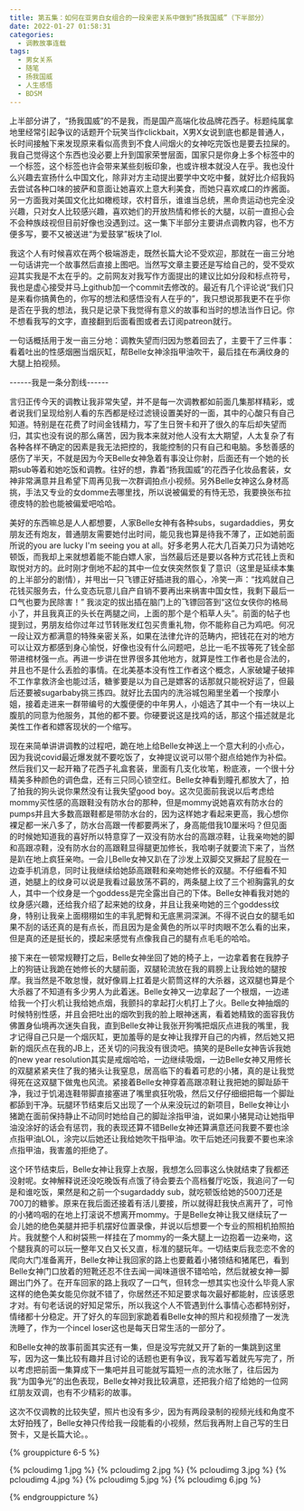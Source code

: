 ```yaml
---
title: 第五集：如何在亚男白女组合的一段亲密关系中做到“扬我国威”（下半部分）
date: 2022-01-27 01:58:31
categories:
  - 调教故事连载
tags:
  - 男女关系
  - 随笔
  - 扬我国威
  - 人生感悟
  - BDSM
---
```


上半部分讲了，“扬我国威”的不是我，而是国产高端化妆品牌花西子。标题纯属拿地里经常引起争议的话题开个玩笑当作clickbait，X男X女说到底也都是普通人，长时间接触下来发现原来看似高贵到不食人间烟火的女神吃完饭也是要去拉屎的。我自己觉得这个东西也没必要上升到国家荣誉层面，国家只是你身上多个标签中的一个标签，这个标签也许会带来某些刻板印象，也或许根本就没人在乎。我也没什么兴趣去宣扬什么中国文化，除非对方主动提出要学中文吃中餐，就好比介绍我妈去尝试各种口味的披萨和意面让她喜欢上意大利美食，而她只喜欢咸口的炸酱面。另一方面我对美国文化比如橄榄球，农村音乐，谁谁当总统，黑命贵运动也完全没兴趣，只对女人比较感兴趣，喜欢她们的开放热情和修长的大腿，以前一直担心会不会种族歧视但目前好像也没遇到过。这一集下半部分主要讲点调教内容，也不方便多写，要不又被送进“为爱鼓掌”板块了lol.

<!-- more -->

我这个人有时候喜欢在两个极端游走，既然长篇大论不受欢迎，那就在一亩三分地一句话讲完一个故事然后直接上图吧。当然写文章主要还是写给自己的，受不受欢迎其实我是不太在乎的。之前网友对我写作方面提出的建议比如分段和标点符号，我也是虚心接受并马上github加一个commit去修改的。最近有几个评论说“我们只是来看你搞黄色的，你写的想法和感悟没有人在乎的”，我只想说那我更不在乎你是否在乎我的想法，我只是记录下我觉得有意义的故事和当时的想法当作日记。你不想看我写的文字，直接翻到后面看图或者去订阅patreon就行。

一句话概括用于发一亩三分地：调教失望而归因为憋着回去了，主要干了三件事：看着吐出的性感烟圈当烟灰缸，帮Belle女神涂指甲油吹干，最后挂在布满纹身的大腿上拍视频。


------我是一条分割线------

言归正传今天的调教让我非常失望，并不是每一次调教都如前面几集那样精彩，或者说我们呈现给别人看的东西都是经过滤镜设置美好的一面，其中的心酸只有自己知道。特别是在花费了时间金钱精力，写了生日贺卡和开了很久的车后却失望而归，其实也没有说的那么痛苦，因为我本来就对他人没有太大期望，人太复杂了有各种各样不确定的因素是我无法把控的，我能控制的只有自己和电脑。多愁善感的感伤了半天，不就是因为今天Belle女神急着有事没让你射，后面还有一个她的长期sub等着和她吃饭和调教。往好的想，靠着“扬我国威”的花西子化妆品套装，女神非常满意并且希望下周再见我一次群调拍点小视频。另外Belle女神这么身材高挑，手法又专业的女domme去哪里找，所以说被偏爱的有恃无恐，我要换张布拉德皮特的脸也能被偏爱吧哈哈。


美好的东西嘛总是人人都想要，人家Belle女神有各种subs，sugardaddies，男女朋友还有炮友，普通朋友需要她付出时间，能见我也算是待我不薄了，正如她前面所说的you are lucky I'm seeing you at all。好多老男人花大几百美刀只为请她吃顿饭，而我却上来就想着能不能白嫖人家，当然最后还是要以各种方式花钱上贡和取悦对方的。此时刚才倒地不起的其中一位女侠突然恢复了意识（这里是延续本集的上半部分的剧情），并甩出一只飞镖正好插进我的眉心，冷笑一声：“找鸡就自己花钱买服务去，什么变态玩意儿自产自销不要再出来祸害中国女性，我剩下最后一口气也要为民除害！” 我淡定的拔出插在脑门上的飞镖回答到“这位女侠你的格局小了，并且我真正的头长在两腿之间，上面的那个是个稻草人头”。前面的帖子也提到过，男朋友给你过年过节转账发红包买贵重礼物，你不能称自己为鸡吧。何况一段让双方都满意的特殊亲密关系，如果在法律允许的范畴内，把钱花在对的地方可以让双方都感到身心愉悦，好像也没有什么问题吧，总比一毛不拔等死了钱全部带进棺材强一点。再进一步讲在世界很多其他地方，就算是性工作者也是合法的，并且也不是什么丢脸的事情。在北美基本没有性工作者这个概念，人家破罐子破摔不工作拿救济金也能过活，糖爹要是以为自己是嫖客的话那就只能祝好运了，但最后还要被sugarbaby挑三拣四。就好比去国内的洗浴城包厢里坐着一个按摩小姐，接着走进来一群带编号的大腹便便的中年男人，小姐选了其中一个有一块以上腹肌的同意为他服务，其他的都不要。你硬要说这是找鸡的话，那这个描述就是北美性工作者和嫖客现状的一个缩写。

现在来简单讲讲调教的过程吧，跪在地上给Belle女神送上一个意大利的小点心，因为我说covid最近爆发就不要吃饭了，女神提议说可以带个甜点给她作为补偿。然后我们又一起开箱了花西子礼盒套装，里面有几支化妆笔，粉底液，一个很十分精美多种颜色的调色盘，还有三只同心锁空红。Belle女神看到瞳孔都放大了，拍了拍我的狗头说你果然没有让我失望good boy。这次见面前我说以后考虑给mommy买性感的高跟鞋没有防水台的那种，但是mommy说她喜欢有防水台的pumps并且大多数高跟鞋都是带防水台的，因为这样她才看起来更高，我心想你裸足都一米八多了，防水台高跟一传都要两米了，身高能借我10厘米吗？但见面的时候她知道我的喜好所以特意穿了一双没有防水台的高跟凉鞋，让我亲吻她的脚和高跟凉鞋，没有防水台的高跟鞋显得腿更加修长，我哈喇子就要流下来了，当然是趴在地上疯狂亲吻。一会儿Belle女神又趴在了沙发上双脚交叉撅起了屁股在一边查手机消息，同时让我继续给她舔高跟鞋和亲吻她修长的双腿。不仔细看不知道，她腿上的纹身可以说是我看过最放荡不羁的，两条腿上纹了三个袒胸露乳的女人，其中一个纹身是一个goddess是完全露出自己的下体。Belle女神看我对她的纹身感兴趣，还给我介绍了起来她的纹身，并且让我亲吻她的三个goddess纹身，特别让我亲上面栩栩如生的丰乳肥臀和无底黑洞深渊。不得不说白女的腿毛如果不刮的话还真的是有点长，而且因为是金黄色的所以平时肉眼不怎么看的出来，但是真的还是挺长的，摸起来感觉有点像我自己的腿有点毛毛的哈哈。

接下来在一顿常规鞭打之后，Belle女神坐回了她的椅子上，一边拿着套在我脖子上的狗链让我跪在她修长的大腿前面，双腿轮流放在我的肩膀上让我给她的腿按摩。我当然是不敢怠慢，就好像肩上扛着是火箭筒这样的大杀器，这双腿也算是个大杀器了不知道有多少男人为此着迷。Belle女神又一边拿起了一个根烟，一边递给我一个打火机让我给她点烟，我颤抖的拿起打火机打上了火。Belle女神抽烟的时候特别性感，并且会把吐出的烟吹到我的脸上眼神迷离，看着她精致的面容我仿佛置身仙境再次迷失自我，直到Belle女神让我张开狗嘴把烟灰点进我的嘴里，我才记得自己只是一个烟灰缸，更加羞辱的是女神让我撑开自己的内裤，然后她又把新的烟灰点在我的JB上，还关切的问我没有很烫吧。搞笑的是Belle女神告诉我她的new year resolution其实是戒烟哈哈，一边继续吸烟，一边Belle女神又用修长的双腿紧紧夹住了我的猪头让我窒息，居高临下的看着可悲的小猪，真的是让我觉得死在这双腿下做鬼也风流。紧接着Belle女神穿着高跟凉鞋让我把她的脚趾舔干净，我过于饥渴连鞋带脚直接塞进了嘴里疯狂吮吸，然后又仔仔细细把每一个脚趾都舔到干净。玩腿环节结束后又出现了一个从来没玩过的新项目，Belle女神让小猪跪在面前保持静止不动同时她给自己的脚趾涂指甲油，说如果小猪晃动让她指甲油没涂好的话会有惩罚，我的表现还算不错Belle女神还算满意还问我要不要也涂点指甲油LOL，涂完以后她还让我给她吹干指甲油。吹干后她还问我要不要也来涂点指甲油，我害羞的拒绝了。

这个环节结束后，Belle女神让我穿上衣服，我想怎么回事这么快就结束了我都还没射呢。女神解释说还没吃晚饭有点饿了待会要去个高档餐厅吃饭，我追问了一句是和谁吃饭，果然是和之前一个sugardaddy sub，就吃顿饭给她的500刀还是700刀的糖爹。原来在我后面还接着有活儿要接，所以就得赶我快点离开了，可怜的小猪呜咽的在地上打滚说不想离开mommy。于是Belle女神让我又继续玩了一会儿她的绝色美腿并把手机摆好位置录像，并说以后想要一个专业的照相机拍照拍片。我就整个人和树袋熊一样挂在了mommy的一条大腿上一边抱着一边亲吻，这个腿我真的可以玩一整年又白又长又直，标准的腿玩年。一切结束后我恋恋不舍的爬向大门准备离开，Belle女神让我回家的路上也要戴着小猪领结和猪尾巴，看到Belle女神门口放着的短靴还忍不住去闻一闻味道很不错哈哈，然后就被女神一脚踢出门外了。在开车回家的路上我叹了一口气，但转念一想其实也没什么毕竟人家这样的绝色美女能见你就不错了，你居然还不知足要求每次最好都能射，应该感恩才对。有句老话说的好知足常乐，所以我这个人不管遇到什么事情心态都特别好，情绪都十分稳定。开了好久的车回到家跪着看Belle女神的照片和视频撸了一发洗洗睡了，作为一个incel loser这也是每天日常生活的一部分了。

和Belle女神的故事前面其实还有一集，但是没写完就又开了新的一集跳到这里写，因为这一集比较有趣并且讨论的话题也更有争议，我写着写着就先写完了，所以考虑把前面一集算成下一集吧并且可能就写篇短一点的流水账了，往后因为我“为国争光”的出色表现，Belle女神对我比较满意，还把我介绍了给她的一位网红朋友双调，也有不少精彩的故事。

这次不仅调教的比较失望，照片也没有多少，因为有两段录制的视频光线和角度不太好拍残了，Belle女神只传给我一段能看的小视频，然后我再附上自己写的生日贺卡，又是长篇大论。。

{% grouppicture 6-5 %}

{% pcloudimg 1.jpg %}
{% pcloudimg 2.jpg %}
{% pcloudimg 3.jpg %}
{% pcloudimg 4.jpg %}
{% pcloudimg 5.jpg %}
{% pcloudimg 6.jpg %}

{% endgrouppicture %}
